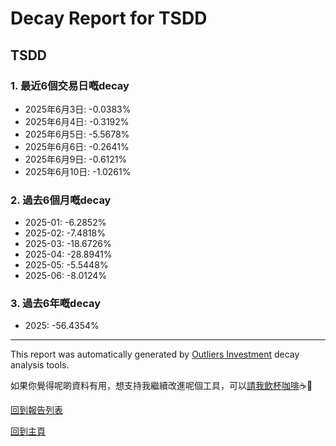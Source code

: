 # Decay Report for TSDD

## TSDD

### 1. 最近6個交易日嘅decay

- 2025年6月3日: -0.0383%
- 2025年6月4日: -0.3192%
- 2025年6月5日: -5.5678%
- 2025年6月6日: -0.2641%
- 2025年6月9日: -0.6121%
- 2025年6月10日: -1.0261%

### 2. 過去6個月嘅decay

- 2025-01: -6.2852%
- 2025-02: -7.4818%
- 2025-03: -18.6726%
- 2025-04: -28.8941%
- 2025-05: -5.5448%
- 2025-06: -8.0124%

### 3. 過去6年嘅decay

- 2025: -56.4354%

------------------------------
This report was automatically generated by [Outliers Investment](https://outliersecon.github.io/Outliers-Investment/) decay analysis tools.

如果你覺得呢啲資料有用，想支持我繼續改進呢個工具，可以[請我飲杯咖啡](https://buymeacoffee.com/outliersecon)☕🙏

[回到報告列表](https://outliersecon.github.io/Outliers-Investment/reports/reports_public)

[回到主頁](https://outliersecon.github.io/Outliers-Investment/)